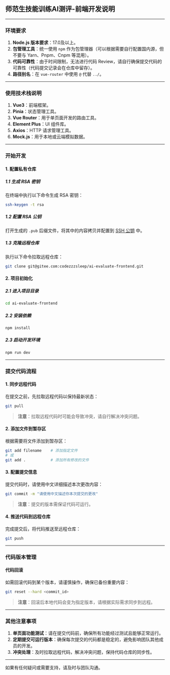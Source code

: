 ## 师范生技能训练AI测评-前端开发说明

---

### 环境要求

1. **Node.js 版本要求**：17.0及以上。
2. **包管理工具**：统一使用 `npm` 作为包管理器（可以根据需要自行配置国内源，但不要与 Yarn、Pnpm、Cnpm 等混用）。
3. **代码可靠性**：由于时间限制，无法进行代码 Review，请自行确保提交代码的可靠性（代码提交记录会在仓库中留存）。
4. **路径别名**：在 `vue-router` 中使用 `@` 代替 `../`。

---

### 使用技术栈说明

1. **Vue3**：前端框架。
2. **Pinia**：状态管理工具。
3. **Vue Router**：用于单页面开发的路由工具。
4. **Element Plus**：UI 组件库。
5. **Axios**：HTTP 请求管理工具。
6. **Mock.js**：用于本地或云端模拟数据。

---

### 开始开发

#### 1. 配置私有仓库

##### 1.1 生成 RSA 密钥

在终端中执行以下命令生成 RSA 密钥：

```bash
ssh-keygen -t rsa
```

##### 1.2 配置 RSA 公钥

打开生成的 `.pub` 后缀文件，将其中的内容拷贝并配置到 [SSH 公钥](https://gitee.com/profile/sshkeys) 中。

##### 1.3 克隆远程仓库

执行以下命令拉取远程仓库：

```bash
git clone git@gitee.com:codezzzsleep/ai-evaluate-frontend.git
```

#### 2. 项目初始化

##### 2.1 进入项目目录

```bash
cd ai-evaluate-frontend
```

##### 2.2 安装依赖

```bash
npm install
```

##### 2.3 启动开发环境

```bash
npm run dev
```

---

### 提交代码流程

#### 1. 同步远程代码

在提交之前，先拉取远程代码以保持最新状态：

```bash
git pull
```

> **注意**：拉取远程代码时可能会导致冲突，请自行解决冲突问题。

#### 2. 添加文件到暂存区

根据需要将文件添加到暂存区：

```bash
git add filename    # 添加指定文件
# 或
git add .           # 添加所有修改的文件
```

#### 3. 配置提交信息

提交代码时，请使用中文详细描述本次更改内容：

```bash
git commit -m "请使用中文描述你本次提交的更改"
```

> **注意**：提交的版本需保证代码可运行。

#### 4. 推送代码到远程仓库

完成提交后，将代码推送至远程仓库：

```bash
git push
```

---

### 代码版本管理

#### 代码回滚

如需回滚代码到某个版本，请谨慎操作，确保已备份重要内容：

```bash
git reset --hard <commit_id>
```

> **注意**：回滚后本地代码会变为指定版本，请根据实际需求同步到远程。

---

### 其他注意事项

1. **单页面功能测试**：请在提交代码前，确保所有功能经过测试且能够正常运行。
2. **定期提交可运行版本**：确保每次提交的代码都是稳定的，避免影响团队其他成员的开发。
3. **冲突处理**：及时拉取远程代码，解决冲突问题，保持代码仓库的同步性。

---

如果有任何疑问或需要支持，请及时与团队沟通。